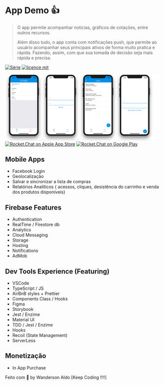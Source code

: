 # App Demo :+1:

> O app permite acompanhar noticias, gráficos de cotações, entre outros recursos.
>
> Além disso tudo, o app conta com notificações push, que permite ao usuário acompanhar seus principais ativos de forma muito pratica e rápida. Fazendo, assim, com que sua tomada de decisão seja mais rápida e precisa.

[![Série](https://img.shields.io/badge/DevSoutinho-Spotcast-orange)](https://www.youtube.com/watch?v=jOAU81jdi-c&list=PLTcmLKdIkOWmeNferJ292VYKBXydGeDej)
[![licence mit](https://img.shields.io/badge/licence-MIT-blue.svg)](https://github.com/afonsopacifer/open-source-boilerplate/blob/master/LICENSE.md)

![App Demo](/src/assets/app-base.png "App Demo")
[![Rocket.Chat on Apple App Store](https://user-images.githubusercontent.com/551004/29770691-a2082ff4-8bc6-11e7-89a6-964cd405ea8e.png)](https://itunes.apple.com/us/app/rocket-chat/id1148741252?mt=8)
[![Rocket.Chat on Google Play](https://user-images.githubusercontent.com/551004/29770692-a20975c6-8bc6-11e7-8ab0-1cde275496e0.png)](https://play.google.com/store/apps/details?id=chat.rocket.android)

## Mobile Apps

+ Facebook Login
+ Geolocalização
+ Salvar e sincronizar a lista de compras
+ Relatórios Analíticos { acessos, cliques, desistência do carrinho e venda dos produtos disponíveis}

## Firebase Features

+ Authentication
+ RealTime / Firestore db
+ Analytics
+ Cloud Messaging
+ Storage
+ Hosting
+ Notifications
+ AdMob

## Dev Tools Experience (Featuring)

+ VSCode
+ TypeScript / JS
+ AirBnB styles + Prettier
+ Components Class / Hooks
+ Figma
+ Storybook
+ Jest / Enzime
+ Material UI
+ TDD / Jest / Enzime
+ Hooks
+ Recoil (State Management)
+ ServerLess

## Monetização

+ In App Purchase

Feito com 💖 by Wanderson Aldo [Keep Coding !!!!]

